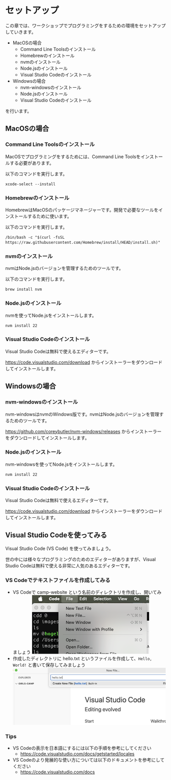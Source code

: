 # セットアップ

この章では、ワークショップでプログラミングをするための環境をセットアップしていきます。

- MacOSの場合
  - Command Line Toolsのインストール
  - Homebrewのインストール
  - nvmのインストール
  - Node.jsのインストール
  - Visual Studio Codeのインストール
- Windowsの場合
  - nvm-windowsのインストール
  - Node.jsのインストール
  - Visual Studio Codeのインストール

を行います。

## MacOSの場合

### Command Line Toolsのインストール

MacOSでプログラミングをするためには、Command Line Toolsをインストールする必要があります。

以下のコマンドを実行します。

```
xcode-select --install
```

### Homebrewのインストール

HomebrewはMacOSのパッケージマネージャーです。開発で必要なツールをインストールするために使います。

以下のコマンドを実行します。

```
/bin/bash -c "$(curl -fsSL https://raw.githubusercontent.com/Homebrew/install/HEAD/install.sh)"
```

### nvmのインストール

nvmはNode.jsのバージョンを管理するためのツールです。

以下のコマンドを実行します。

```
brew install nvm
```

### Node.jsのインストール

nvmを使ってNode.jsをインストールします。

```
nvm install 22
```

### Visual Studio Codeのインストール

Visual Studio Codeは無料で使えるエディターです。

https://code.visualstudio.com/download からインストーラーをダウンロードしてインストールします。

## Windowsの場合

### nvm-windowsのインストール

nvm-windowsはnvmのWindows版です。nvmはNode.jsのバージョンを管理するためのツールです。

https://github.com/coreybutler/nvm-windows/releases からインストーラーをダウンロードしてインストールします。

### Node.jsのインストール

nvm-windowsを使ってNode.jsをインストールします。

```
nvm install 22
```

### Visual Studio Codeのインストール

Visual Studio Codeは無料で使えるエディターです。

https://code.visualstudio.com/download からインストーラーをダウンロードしてインストールします。

## Visual Studio Codeを使ってみる

Visual Studio Code (VS Code) を使ってみましょう。

世の中には様々なプログラミングのためのエディターがありますが、Visual Studio Codeは無料で使える非常に人気のあるエディターです。

### VS Codeでテキストファイルを作成してみる
- VS Codeで camp-website という名前のディレクトリを作成し、開いてみましょう
  ![](images/01-setup-open-directory.png)
- 作成したディレクトリに hello.txt というファイルを作成して、`Hello, World!` と書いて保存してみましょう
  ![](images/01-setup-hello.png)

### Tips
- VS Codeの表示を日本語にするには以下の手順を参考にしてください
  - <https://code.visualstudio.com/docs/getstarted/locales>
- VS Codeのより発展的な使い方については以下のドキュメントを参考にしてください
  - <https://code.visualstudio.com/docs>

